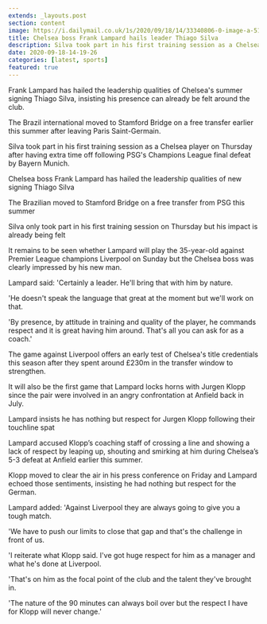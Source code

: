 ```yaml
---
extends: _layouts.post
section: content
image: https://i.dailymail.co.uk/1s/2020/09/18/14/33340806-0-image-a-51_1600434056965.jpg 
title: Chelsea boss Frank Lampard hails leader Thiago Silva 
description: Silva took part in his first training session as a Chelsea player on Thursday after having extra time off but Lampard says his influence is already being felt around the club. 
date: 2020-09-18-14-19-26 
categories: [latest, sports] 
featured: true 
--- 
```

Frank Lampard has hailed the leadership qualities of Chelsea's summer signing Thiago Silva, insisting his presence can already be felt around the club.

The Brazil international moved to Stamford Bridge on a free transfer earlier this summer after leaving Paris Saint-Germain.

Silva took part in his first training session as a Chelsea player on Thursday after having extra time off following PSG's Champions League final defeat by Bayern Munich.

Chelsea boss Frank Lampard has hailed the leadership qualities of new signing Thiago Silva

The Brazilian moved to Stamford Bridge on a free transfer from PSG this summer

Silva only took part in his first training session on Thursday but his impact is already being felt

It remains to be seen whether Lampard will play the 35-year-old against Premier League champions Liverpool on Sunday but the Chelsea boss was clearly impressed by his new man. 

Lampard said: 'Certainly a leader. He'll bring that with him by nature.

'He doesn't speak the language that great at the moment but we'll work on that. 

'By presence, by attitude in training and quality of the player, he commands respect and it is great having him around. That's all you can ask for as a coach.'  

The game against Liverpool offers an early test of Chelsea's title credentials this season after they spent around £230m in the transfer window to strengthen.

It will also be the first game that Lampard locks horns with Jurgen Klopp since the pair were involved in an angry confrontation at Anfield back in July. 

Lampard insists he has nothing but respect for Jurgen Klopp following their touchline spat 

Lampard accused Klopp’s coaching staff of crossing a line and showing a lack of respect by leaping up, shouting and smirking at him during Chelsea’s 5-3 defeat at Anfield earlier this summer. 

Klopp moved to clear the air in his press conference on Friday and Lampard echoed those sentiments, insisting he had nothing but respect for the German.

Lampard added: 'Against Liverpool they are always going to give you a tough match.

'We have to push our limits to close that gap and that's the challenge in front of us. 

'I reiterate what Klopp said. I've got huge respect for him as a manager and what he's done at Liverpool.

'That's on him as the focal point of the club and the talent they've brought in.

'The nature of the 90 minutes can always boil over but the respect I have for Klopp will never change.'

